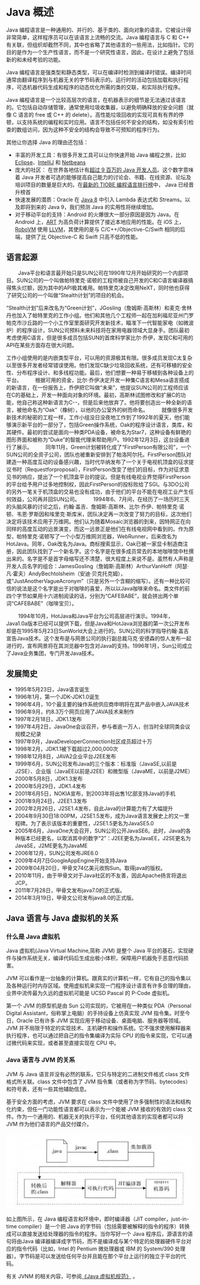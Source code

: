 # Java 概述

Java 编程语言是一种通用的、并行的、基于类的、面向对象的语言。它被设计得非常简单，这样程序员可以在该语言上流畅的交流。Java 编程语言与 C 和 C++ 有关联，但组织却截然不同，其中也省略了其他语言的一些用法，比如指针。它的目的是作为一个生产性语言，而不是一个研究性语言，因此，在设计上避免了包括新的和未经考验的功能。

Java 编程语言是强类型和静态类型，可以在编译时检测到编译时错误。编译时间通常由翻译程序到与机器无关的字节码表示的。运行时的活动包括加载和执行程序，可选机器代码生成和程序的动态优化所需的类的交联，和实际执行程序。

Java 编程语言是一个比较高层次的语言，在机器表示的细节是无法通过该语言的。它包括自动存储管理，通常使用垃圾收集器，以避免明确释放的安全问题（就像 C 语言的 free  或 C++ 的 delete）。高性能垃圾回收的实现可具有有界的停顿，以支持系统的编程和实时应用。语言不包括任何不安全的结构，如没有索引检查的数组访问，因为这种不安全的结构会导致不可预知的程序行为。

其他让你选择 Java 的理由还包括：

* 丰富的开发工具：有很多开发工具可以让你快速开始 Java 编程之旅，比如 [Eclipse](https://eclipse.org/)、[IntelliJ](https://www.jetbrains.com/idea/) 和 [Netbeans](https://netbeans.org/)
* 庞大的社区： 在世界各地估计有[超过 9 百万的 Java 开发人员](https://plumbr.eu/blog/java/how-many-java-developers-in-the-world)。这个数字意味着 Java 开发者可选的能够提高自己能力的讨论会、书籍、在线资源、论坛及培训项目的数量是巨大的。在[最新的 TIOBE 编程语言排行榜](http://www.tiobe.com/index.php/content/paperinfo/tpci/index.html)中， Java 已经晋升榜首
* 快速发展的潜质：Oracle 在 [Java 8](http://www.oracle.com/technetwork/java/javase/overview/java8-2100321.html) 中引入 Lambda 表达式和 Streams。以及即将到来的 Java 9，我们预测 Java 的实用性将继续增加。
* 对于移动平台的支持：Android 的火爆很大一部分原因是因为 Java。在 Android 上，[ART](https://source.android.com/devices/tech/dalvik/) 为高负荷计算提供了接近本地应用的性能。在 iOS 上，[RoboVM](https://robovm.com/) 使用 [LLVM](http://llvm.org/)，其使用的是与 C/C++/Objective-C/Swift 相同的后端，提供了比 Objective-C 和 Swift 只高不低的性能。

## 语言起源
　　
Java平台和语言最开始只是SUN公司在1990年12月开始研究的一个内部项目。SUN公司的一个叫做帕特里克·诺顿的工程师被自己开发的C和C语言编译器搞得焦头烂额，因为其中的API极其难用。帕特里克决定改用NeXT，同时他也获得了研究公司的一个叫做“Stealth计划”的项目的机会。

“Stealth计划”后来改名为“Green计划”，JGosling（詹姆斯·高斯林）和麦克·舍林丹也加入了帕特里克的工作小组。他们和其他几个工程师一起在加利福尼亚州门罗帕克市沙丘路的一个小工作室里面研究开发新技术，瞄准下一代智能家电（如微波炉）的程序设计，SUN公司预料未来科技将在家用电器领域大显身手。团队最初考虑使用C语言，但是很多成员包括SUN的首席科学家比尔·乔伊，发现C和可用的API在某些方面存在很大问题。

工作小组使用的是内嵌类型平台，可以用的资源极其有限。很多成员发现C太复杂以至很多开发者经常错误使用。他们发现C缺少垃圾回收系统，还有可移植的安全性、分布程序设计、和多线程功能。最后，他们想要一种易于移植到各种设备上的平台。
　　
根据可用的资金，比尔·乔伊决定开发一种集C语言和Mesa语言搭成的新语言，在一份报告上，乔伊把它叫做“未来”，他提议SUN公司的工程师应该在C的基础上，开发一种面向对象的环境。最初，高斯林试图修改和扩展C的功能，他自己称这种新语言为C--，但是后来他放弃了。他将要创造出一种全新的语言，被他命名为“Oak”（橡树），以他的办公室外的树而命名。
　　
就像很多开发新技术的秘密的工程一样，工作小组没日没夜地工作到了1992年的夏天，他们能够演示新平台的一部分了，包括Green操作系统，Oak的程序设计语言，类库，和其硬件。最初的尝试是面向一种类PDA设备，被命名为Star7，这种设备有鲜艳的图形界面和被称为“Duke”的智能代理来帮助用户。1992年12月3日，这台设备进行了展示。
　　
同年11月，Green计划被转化成了“FirstPerson有限公司”，一个SUN公司的全资子公司，团队也被重新安排到了帕洛阿尔托。FirstPerson团队对建造一种高度互动的设备感兴趣，当时代华纳发布了一个关于电视机顶盒的征求提议书时（Requestforproposal），FirstPerson改变了他们的目标，作为对征求意见书的响应，提出了一个机顶盒平台的提议。但是有线电视业界觉得FirstPerson的平台给予用户过多地控制权，因此FirstPerson的投标败给了SGI。与3DO公司的另外一笔关于机顶盒的交易也没有成功，由于他们的平台不能在电视工业产生任何效益，公司再并回SUN公司。
　　
1994年6、7月间，在经历了一场历时三天的头脑风暴的讨论之后，约翰·盖吉、詹姆斯·高斯林、比尔·乔伊、帕特里克·诺顿、韦恩·罗斯因和埃里克·斯库米，团队决定再一次改变了努力的目标，这次他们决定将该技术应用于万维网。他们认为随着Mosaic浏览器的到来，因特网正在向同样的高度互动的远景演变，而这一远景正是他们在有线电视网中看到的。作为原型，帕特里克·诺顿写了一个小型万维网浏览器，WebRunner，后来改名为HotJava。同年，Oak改名为Java。商标搜索显示，Oak已被一家显卡制造商注册，因此团队找到了一个新名字。这个名字是在很多成员常去的本地咖啡馆中杜撰出来的。名字是不是首字母缩写还不清楚，很大程度上来说不是。虽然有人声称是开发人员名字的组合：JamesGosling（詹姆斯·高斯林）ArthurVanHoff（阿瑟·凡·霍夫）AndyBechtolsheim（安迪·贝克托克姆），或“JustAnotherVagueAcronym”（只是另外一个含糊的缩写）。还有一种比较可信的说法是这个名字是出于对咖啡的喜爱，所以以Java咖啡来命名。类文件的前四个字节如果用十六进制阅读的话，分别为“CAFEBABE”，就会拼出两个单词“CAFEBABE”（咖啡宝贝）。

　　
1994年10月，HotJava和Java平台为公司高层进行演示。1994年，Java1.0a版本已经可以提供下载，但是Java和HotJava浏览器的第一次公开发布却是在1995年5月23日SunWorld大会上进行的。SUN公司的科学指导约翰·盖吉宣告Java技术。这个发布是与网景公司的执行副总裁马克·安德森的惊人发布一起进行的，宣布网景将在其浏览器中包含对Java的支持。1996年1月，Sun公司成立了Java业务集团，专门开发Java技术。

## 发展简史

* 1995年5月23日，Java语言诞生
* 1996年1月，第一个JDK-JDK1.0诞生
* 1996年4月，10个最主要的操作系统供应商申明将在其产品中嵌入JAVA技术
* 1996年9月，约8.3万个网页应用了JAVA技术来制作
* 1997年2月18日，JDK1.1发布
* 1997年4月2日，JavaOne会议召开，参与者逾一万人，创当时全球同类会议规模之纪录
* 1997年9月，JavaDeveloperConnection社区成员超过十万
* 1998年2月，JDK1.1被下载超过2,000,000次
* 1998年12月8日，JAVA2企业平台J2EE发布
* 1999年6月，SUN公司发布Java的三个版本：标准版（JavaSE,以前是J2SE）、企业版（JavaEE以前是J2EE）和微型版（JavaME，以前是J2ME）
* 2000年5月8日，JDK1.3发布
* 2000年5月29日，JDK1.4发布
* 2001年6月5日，NOKIA宣布，到2003年将出售1亿部支持Java的手机
* 2001年9月24日，J2EE1.3发布
* 2002年2月26日，J2SE1.4发布，自此Java的计算能力有了大幅提升
* 2004年9月30日18:00PM，J2SE1.5发布，成为Java语言发展史上的又一里程碑。为了表示该版本的重要性，J2SE1.5更名为JavaSE5.0
* 2005年6月，JavaOne大会召开，SUN公司公开JavaSE6。此时，Java的各种版本已经更名，以取消其中的数字“2”：J2EE更名为JavaEE，J2SE更名为JavaSE，J2ME更名为JavaME
* 2006年12月，SUN公司发布JRE6.0
* 2009年4月7日GoogleAppEngine开始支持Java
* 2009年04月20日，甲骨文74亿美元收购Sun。取得java的版权。
* 2010年11月，由于甲骨文对于Java社区的不友善，因此Apache扬言将退出JCP。
* 2011年7月28日，甲骨文发布java7.0的正式版。
* 2014年3月19日，甲骨文公司发布java8.0的正式版。

## Java 语言与 Java 虚拟机的关系

### 什么是 Java 虚拟机

Java 虚拟机(Java Virtual Machine,简称 JVM) 是整个 Java 平台的基石，实现硬件与操作系统无关，编译代码后生成出极小体积，保障用户机器免于恶意代码损害。

JVM 可以看作是一台抽象的计算机。跟真实的计算机一样，它有自己的指令集以及各种运行时内存区域。使用虚拟机来实现一门程序设计语言有许多合理的理由，业界中流传最为久远的虚拟机可能是 UCSD Pascal 的 P-Code 虚拟机。

第一个 JVM 的原型机是由 Sun 公司实现的，它被用在一种类似 PDA（Personal Digital Assistant，俗称掌上电脑）的手持设备上仿真实现 JVM 指令集。时至今日，Oracle 已有许多 JVM 实现应用于移动设备、桌面电脑、服务器等领域。JVM 并不局限于特定的实现技术、主机硬件和操作系统。它不强求使用解释器来执行程序，也可以通过把自己的指令集编译为实际 CPU 的指令来实现，它可以通过微代码来实现，或者甚至直接实现在 CPU 中。

### Java 语言与 JVM 的关系

JVM 与 Java 语言并没有必然的联系，它只与特定的二进制文件格式 class 文件格式所关联。class 文件中包含了 JVM 指令集（或者称为字节码、bytecodes）和符号表，还有一些其他辅助信息。

基于安全方面的考虑，JVM 要求在 class 文件中使用了许多强制性的语法和结构化约束，但任一门功能性语言都可以表示为一个能被 JVM 接收的有效的 class 文件。作为一个通用的、机器无关的执行平台，任何其他语言的实现者都可以将 JVM 作为他们语言的产品交付媒介。

![](../images/overview/jvm.jpg)

如上图所示，在 Java 编程语言和环境中，即时编译器（JIT compiler，just-in-time compiler）是一个把 Java 的字节码（包括需要被解释的指令的程序）转换成可以直接发送给处理器的指令的程序。当你写好一个 Java 程序后，源语言的语句将由Java 编译器编译成字节码，而不是编译成与某个特定的处理器硬件平台对应的指令代码（比如，Intel 的 Pentium 微处理器或 IBM 的 System/390 处理器）。字节码是可以发送给任何平台并且能在那个平台上运行的独立于平台的代码。

有关 JVNM 的相关内容，可参阅[《Java 虚拟机规范》](https://github.com/waylau/java-virtual-machine-specification) 。
